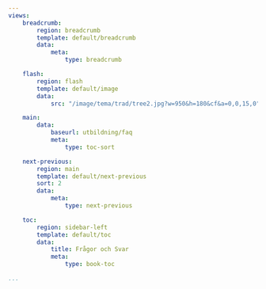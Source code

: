 ```yaml
---
views:
    breadcrumb:
        region: breadcrumb
        template: default/breadcrumb
        data:
            meta: 
                type: breadcrumb

    flash:
        region: flash
        template: default/image
        data:
            src: "/image/tema/trad/tree2.jpg?w=950&h=180&cf&a=0,0,15,0"

    main:
        data:
            baseurl: utbildning/faq
            meta:
                type: toc-sort

    next-previous:
        region: main
        template: default/next-previous
        sort: 2
        data:
            meta: 
                type: next-previous

    toc:
        region: sidebar-left
        template: default/toc
        data:
            title: Frågor och Svar
            meta: 
                type: book-toc

...
```

